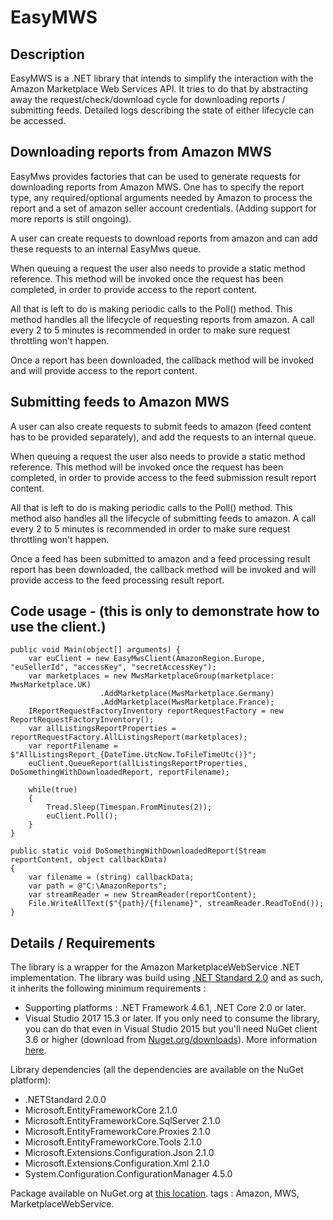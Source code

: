# EasyMWS

## Description

EasyMWS is a .NET library that intends to simplify the interaction with the Amazon Marketplace Web Services API.
It tries to do that by abstracting away the request/check/download cycle for downloading reports / submitting feeds.
Detailed logs describing the state of either lifecycle can be accessed.


## Downloading reports from Amazon MWS

EasyMws provides factories that can be used to generate requests for downloading reports from Amazon MWS. One has to specify the report type, any required/optional arguments needed by Amazon to process the report and a set of amazon seller account credentials.
(Adding support for more reports is still ongoing).

A user can create requests to download reports from amazon and can add these requests to an internal EasyMws queue.

When queuing a request the user also needs to provide a static method reference. This method will be invoked once the request has been completed, in order to provide access to the report content.

All that is left to do is making periodic calls to the Poll() method. This method handles all the lifecycle of requesting reports from amazon. A call every 2 to 5 minutes is recommended in order to make sure request throttling won't happen.

Once a report has been downloaded, the callback method will be invoked and will provide access to the report content.


## Submitting feeds to Amazon MWS

A user can also create requests to submit feeds to amazon (feed content has to be provided separately), and add the requests to an internal queue.

When queuing a request the user also needs to provide a static method reference. This method will be invoked once the request has been completed, in order to provide access to the feed submission result report content.

All that is left to do is making periodic calls to the Poll() method. This method also handles all the lifecycle of submitting feeds to amazon. A call every 2 to 5 minutes is recommended in order to make sure request throttling won't happen.

Once a feed has been submitted to amazon and a feed processing result report has been downloaded, the callback method will be invoked and will provide access to the feed processing result report.

## Code usage - (this is only to demonstrate how to use the client.)

```
public void Main(object[] arguments) {
	var euClient = new EasyMwsClient(AmazonRegion.Europe, "euSellerId", "accessKey", "secretAccessKey");
	var marketplaces = new MwsMarketplaceGroup(marketplace: MwsMarketplace.UK)
					.AddMarketplace(MwsMarketplace.Germany)
					.AddMarketplace(MwsMarketplace.France);
	IReportRequestFactoryInventory reportRequestFactory = new ReportRequestFactoryInventory();
	var allListingsReportProperties = reportRequestFactory.AllListingsReport(marketplaces);
	var reportFilename = $"AllListingsReport_{DateTime.UtcNow.ToFileTimeUtc()}";
	euClient.QueueReport(allListingsReportProperties, DoSomethingWithDownloadedReport, reportFilename);

	while(true)
	{
		Tread.Sleep(Timespan.FromMinutes(2));
		euClient.Poll();
	}
}

public static void DoSomethingWithDownloadedReport(Stream reportContent, object callbackData)
{
	var filename = (string) callbackData;
	var path = @"C:\AmazonReports";
	var streamReader = new StreamReader(reportContent);
	File.WriteAllText($"{path}/{filename}", streamReader.ReadToEnd());
}
```

## Details / Requirements

The library is a wrapper for the Amazon MarketplaceWebService .NET implementation.
The library was build using [.NET Standard 2.0](https://blogs.msdn.microsoft.com/dotnet/2017/08/14/announcing-net-standard-2-0/) and as such, it inherits the following minimum requirements :
- Supporting platforms : .NET Framework 4.6.1, .NET Core 2.0 or later.
- Visual Studio 2017 15.3 or later. If you only need to consume the library, you can do that even in Visual Studio 2015 but you'll need NuGet client 3.6 or higher (download from [Nuget.org/downloads](https://www.nuget.org/downloads)). More information [here](https://github.com/dotnet/announcements/issues/24).

Library dependencies  (all the dependencies are available on the NuGet platform):
- .NETStandard 2.0.0
- Microsoft.EntityFrameworkCore 2.1.0
- Microsoft.EntityFrameworkCore.SqlServer 2.1.0
- Microsoft.EntityFrameworkCore.Proxies 2.1.0
- Microsoft.EntityFrameworkCore.Tools 2.1.0
- Microsoft.Extensions.Configuration.Json 2.1.0
- Microsoft.Extensions.Configuration.Xml 2.1.0
- System.Configuration.ConfigurationManager 4.5.0


Package available on NuGet.org at [this location](https://www.nuget.org/packages/MountainWarehouse.EasyMWS/). tags : Amazon, MWS, MarketplaceWebService.
